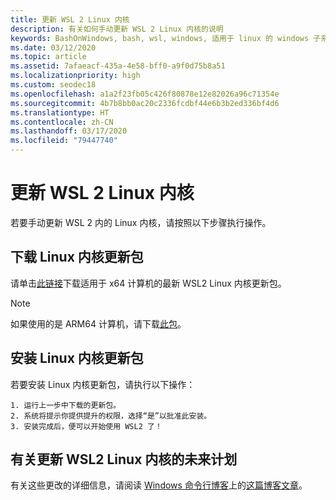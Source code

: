 ```yaml
---
title: 更新 WSL 2 Linux 内核
description: 有关如何手动更新 WSL 2 Linux 内核的说明
keywords: BashOnWindows, bash, wsl, windows, 适用于 linux 的 windows 子系统, windowssubsystem, ubuntu, wsl.conf, wslconfig
ms.date: 03/12/2020
ms.topic: article
ms.assetid: 7afaeacf-435a-4e58-bff0-a9f0d75b8a51
ms.localizationpriority: high
ms.custom: seodec18
ms.openlocfilehash: a1a2f23fb05c426f80878e12e82026a96c71354e
ms.sourcegitcommit: 4b7b8bb0ac20c2336fcdbf44e6b3b2ed336bf4d6
ms.translationtype: HT
ms.contentlocale: zh-CN
ms.lasthandoff: 03/17/2020
ms.locfileid: "79447740"
---
```

# <a name="updating-the-wsl-2-linux-kernel"></a>更新 WSL 2 Linux 内核

若要手动更新 WSL 2 内的 Linux 内核，请按照以下步骤执行操作。 

## <a name="download-the-linux-kernel-update-package"></a>下载 Linux 内核更新包

请单击[此链接](https://wslstorestorage.blob.core.windows.net/wslblob/wsl_update_x64.msi)下载适用于 x64 计算机的最新 WSL2 Linux 内核更新包。

> [!NOTE] 
> 如果使用的是 ARM64 计算机，请下载[此包](https://wslstorestorage.blob.core.windows.net/wslblob/wsl_update_arm64.msi)。

## <a name="install-the-linux-kernel-update-package"></a>安装 Linux 内核更新包

若要安装 Linux 内核更新包，请执行以下操作：

    1. 运行上一步中下载的更新包。
    2. 系统将提示你提供提升的权限，选择“是”以批准此安装。
    3. 安装完成后，便可以开始使用 WSL2 了！

## <a name="future-plans-for-updating-the-wsl2-linux-kernel"></a>有关更新 WSL2 Linux 内核的未来计划

有关这些更改的详细信息，请阅读 [Windows 命令行博客](https://aka.ms/cliblog)上的[这篇博客文章](https://devblogs.microsoft.com/commandline/wsl2-will-be-generally-available-in-windows-10-version-2004)。
